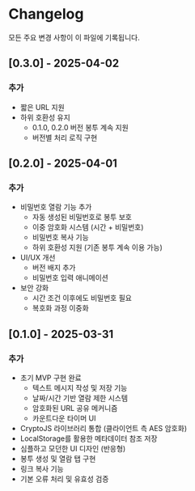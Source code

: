 # Changelog

모든 주요 변경 사항이 이 파일에 기록됩니다.

## [0.3.0] - 2025-04-02

### 추가
- 짧은 URL 지원
- 하위 호환성 유지
  - 0.1.0, 0.2.0 버전 봉투 계속 지원
  - 버전별 처리 로직 구현

## [0.2.0] - 2025-04-01

### 추가
- 비밀번호 열람 기능 추가
  - 자동 생성된 비밀번호로 봉투 보호
  - 이중 암호화 시스템 (시간 + 비밀번호)
  - 비밀번호 복사 기능
  - 하위 호환성 지원 (기존 봉투 계속 이용 가능)
- UI/UX 개선
  - 버전 배지 추가
  - 비밀번호 입력 애니메이션
- 보안 강화
  - 시간 조건 이후에도 비밀번호 필요
  - 복호화 과정 이중화

## [0.1.0] - 2025-03-31

### 추가
- 초기 MVP 구현 완료
  - 텍스트 메시지 작성 및 저장 기능
  - 날짜/시간 기반 열람 제한 시스템
  - 암호화된 URL 공유 메커니즘
  - 카운트다운 타이머 UI
- CryptoJS 라이브러리 통합 (클라이언트 측 AES 암호화)
- LocalStorage를 활용한 메타데이터 참조 저장
- 심플하고 모던한 UI 디자인 (반응형)
- 봉투 생성 및 열람 탭 구현
- 링크 복사 기능
- 기본 오류 처리 및 유효성 검증
